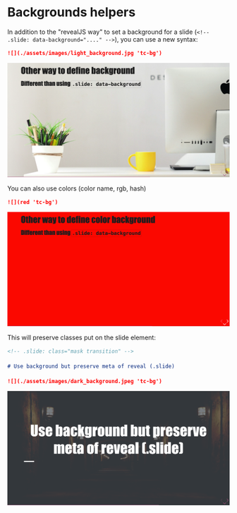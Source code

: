 # Backgrounds helpers

In addition to the "revealJS way" to set a background for a slide (`<!-- .slide: data-background="...." -->`), you can use a new syntax:

```md
![](./assets/images/light_background.jpg 'tc-bg')
```

![](./imgs/background-new.png)

You can also use colors (color name, rgb, hash)

```md
![](red 'tc-bg')
```

![](./imgs/background-new-color.png)

This will preserve classes put on the slide element:

```md
<!-- .slide: class="mask transition" -->

# Use background but preserve meta of reveal (.slide)

![](./assets/images/dark_background.jpeg 'tc-bg')
```

![](./imgs/background-new-preserve.png)
